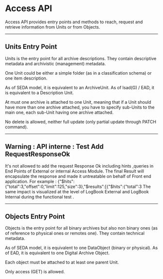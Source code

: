 Access API
==========

Access API provides entry points and methods to reach, request and retrieve information from Units or from Objects.

-------------
Units Entry Point
-------------

Units is the entry point for all archive descriptions. They contain descriptive metadata and archivistic (management) metadata.

One Unit could be either a simple folder (as in a classification schema) or one item description.
      
As of SEDA model, it is equivalent to an ArchiveUnit. As of Isad(G) / EAD, it is equivalent to a Description Unit.
      
At must one archive is attached to one Unit, meaning that if a Unit should have more than one archive attached, you have to specify sub-Units to the main one, each sub-Unit having one archive attached.
      
No delete is allowed, neither full update (only partial update through PATCH command).

-------------
Warning : API interne : Test Add RequestResponseOk
-------------

It's not allowed to add the request Response Ok including hints ,queries in End Points of External or internal Access Module.
The final Result will encapsulate the response and made it  untreatable on behalf of Front end application.
For example : {"$hits":{"total":3,"offset":0,"limit":125,"size":3},"$results":[{"$hits":{"total":3 
The same impact is visualized at the level of LogBook External and LogBook Internal during the functional test .

-------------
Objects Entry Point
-------------

Objects is the entry point for all binary archives but also non binary ones (as of reference to physical ones or remotes one). They contain technical metadata.

As of SEDA model, it is equivalent to one DataObject (binary or physical). As of EAD, it is equivalent to one Digital Archive Object.
      
Each object must be attached to at least one parent Unit.
      
Only access (GET) is allowed.
